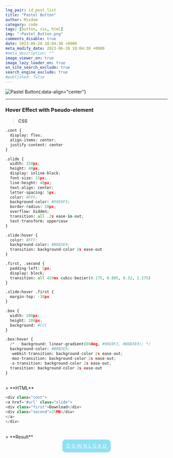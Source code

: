 ```yaml
---
lng_pair: id_post_list
title: "Pastel Button"
author: Mixdom
category: code 
tags: [button, css, html]
img: ":Pastel_Button.png"
comments_disable: true
date: 2023-06-28 10:04:30 +0900
meta_modify_date: 2023-06-28 10:04:30 +0900
#meta_description: ""
image_viewer_on: true
image_lazy_loader_on: true
on_site_search_exclude: true
search_engine_exclude: true
#published: false
---
```


![Pastel Button](:Pastel_Button.png){:data-align="center"}

***

### Hover Effect with Pseudo-element

> **CSS**

```python
.cont {
  display: flex;
  align-items: center;
  justify-content: center
}

.slide {
  width: 150px;
  height: 40px;
  display: inline-block;
  font-size: 15px;
  line-height: 40px;
  text-align: center;
  letter-spacing: 5px;
  color: #FFF;
  background-color: #90E0F3;
  border-radius: 10px;
  overflow: hidden;
  transition: all .2s ease-in-out;
  text-transform: uppercase
}

.slide:hover {
  color: #FFF;
  background-color: #B8B3E9;
  transition: background-color 2s ease-out
}

.first, .second {
  padding-left: 5px;
  display: block;
  transition: all 420ms cubic-bezier(0.175, 0.885, 0.32, 1.275)
}

.slide:hover .first {
  margin-top: -38px
}

.box {
  width: 200px;
  height: 200px;
  background: #CCC
}

.box:hover {
  /*   background: linear-gradient(80deg, #90E0F3, #B8B3E9); */
  background-color: #B8B3E9;
  -webkit-transition: background-color 2s ease-out;
  -moz-transition: background-color 2s ease-out;
  -o-transition: background-color 2s ease-out;
  transition: background-color 2s ease-out
}
```

<br/>
> **HTML**

```python
<div class="cont">
<a href='#url' class="slide">
<div class="first">Download</div>
<div class="second">25MB</div>
</a>
</div>
```

<br/>
> **Result**

<style>
.cont {
  display: flex;
  align-items: center;
  justify-content: center
}

.slide {
  width: 150px;
  height: 40px;
  display: inline-block;
  font-size: 15px;
  line-height: 40px;
  text-align: center;
  letter-spacing: 5px;
  color: #FFF;
  background-color: #90E0F3;
  border-radius: 10px;
  overflow: hidden;
  transition: all .2s ease-in-out;
  text-transform: uppercase
}

.slide:hover {
  color: #FFF;
  background-color: #B8B3E9;
  transition: background-color 2s ease-out
}

.first, .second {
  padding-left: 5px;
  display: block;
  transition: all 420ms cubic-bezier(0.175, 0.885, 0.32, 1.275)
}

.slide:hover .first {
  margin-top: -38px
}

.box {
  width: 200px;
  height: 200px;
  background: #CCC
}

.box:hover {
  /*   background: linear-gradient(80deg, #90E0F3, #B8B3E9); */
  background-color: #B8B3E9;
  -webkit-transition: background-color 2s ease-out;
  -moz-transition: background-color 2s ease-out;
  -o-transition: background-color 2s ease-out;
  transition: background-color 2s ease-out
}
</style>

<div class="cont">
<a href='#url' class="slide">
<div class="first">Download</div>
<div class="second">25MB</div>
</a>
</div>
